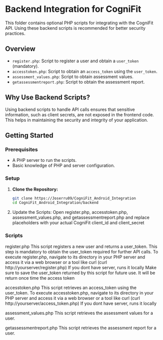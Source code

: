 # Backend Integration for CogniFit

This folder contains optional PHP scripts for integrating with the CogniFit API. Using these backend scripts is recommended for better security practices. 

## Overview

- `register.php`: Script to register a user and obtain a `user_token` (mandatory).
- `accesstoken.php`: Script to obtain an `access_token` using the `user_token`.
- `assessment_values.php`: Script to obtain assessment values.
- `getassessmentreport.php`: Script to obtain the assessment report.

## Why Use Backend Scripts?

Using backend scripts to handle API calls ensures that sensitive information, such as client secrets, are not exposed in the frontend code. This helps in maintaining the security and integrity of your application.

## Getting Started

### Prerequisites

- A PHP server to run the scripts.
- Basic knowledge of PHP and server configuration.

### Setup

1. **Clone the Repository:**
   ```sh
   git clone https://Joserru09/CogniFit_Android_Integration
   cd CogniFit_Android_Integration/backend
2. Update the Scripts:
Open register.php, accesstoken.php, assessment_values.php, and getassessmentreport.php and replace placeholders with your actual CogniFit client_id and client_secret

### Scripts
register.php
This script registers a new user and returns a user_token. This step is mandatory to obtain the user_token required for further API calls.
To execute register.php, navigate to its directory in your PHP server and access it via a web browser or a tool like curl (curl http://yourserver/register.php)
If you dont have server, runs it locally
Make sure to save the user_token returned by this script for future use. It will be return once time the access token


accesstoken.php
This script retrieves an access_token using the user_token.
To execute accesstoken.php, navigate to its directory in your PHP server and access it via a web browser or a tool like curl (curl http://yourserver/access_token.php)
If you dont have server, runs it locally


assessment_values.php
This script retrieves the assessment values for a user.


getassessmentreport.php
This script retrieves the assessment report for a user.

